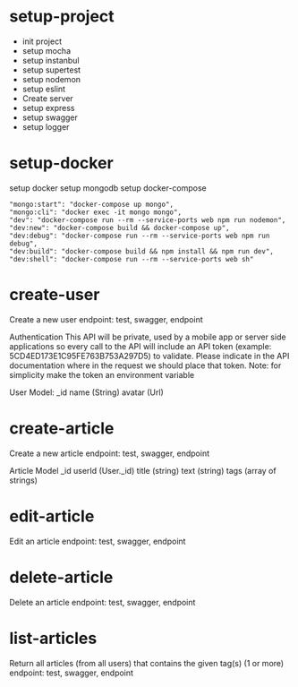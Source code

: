 setup-project
=============
* init project
* setup mocha
* setup instanbul
* setup supertest
* setup nodemon
* setup eslint
* Create server
* setup express
* setup swagger
* setup logger

setup-docker
============
setup docker
setup mongodb
setup docker-compose

    "mongo:start": "docker-compose up mongo",
    "mongo:cli": "docker exec -it mongo mongo",
    "dev": "docker-compose run --rm --service-ports web npm run nodemon",
    "dev:new": "docker-compose build && docker-compose up",
    "dev:debug": "docker-compose run --rm --service-ports web npm run debug",
    "dev:build": "docker-compose build && npm install && npm run dev",
    "dev:shell": "docker-compose run --rm --service-ports web sh"

create-user
===========
Create a new user endpoint: test, swagger, endpoint

Authentication
This API will be private, used by a mobile app or server side applications so every call to the API will include an API token (example: 5CD4ED173E1C95FE763B753A297D5) to validate. 
Please indicate in the API documentation where in the request we should place that token. Note: for simplicity make the token an environment variable

User Model:
_id
name (String)
avatar (Url)


create-article
==============
Create a new article endpoint: test, swagger, endpoint

Article Model
_id
userId (User._id)
title (string)
text (string)
tags (array of strings)


edit-article
============
Edit an article endpoint: test, swagger, endpoint


delete-article
==============
Delete an article endpoint: test, swagger, endpoint


list-articles
=============
Return all articles (from all users) that contains the given tag(s) (1 or more) endpoint: test, swagger, endpoint

